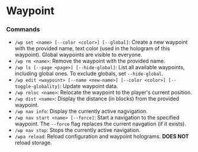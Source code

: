 # Waypoint
### Commands
- `/wp set <name> [--color <color>] [--global]`: Create a new waypoint with the provided name, text color (used in the hologram of this waypoint). Global waypoints are visible to everyone.
- `/wp rm <name>`: Remove the waypoint with the provided name.
- `/wp ls [--page <page>] [--hide-global]`: List all available waypoints, including global ones. To exclude globals, set `--hide-global`.
- `/wp edit <waypoint> [--name <new-name>] [--color <color>] [--toggle-globality]`: Update waypoint data.
- `/wp reloc <name>`: Relocate the waypoint to the player's current position.
- `/wp dist <name>`: Display the distance (in blocks) from the provided waypoint.
- `/wp nav info`: Display the currently active nagvigation.
- `/wp nav start <name> [--force]`: Start a navigation to the specified waypoint. The `--force` flag replaces the current navgation (if it exists).
- `/wp nav stop`: Stops the currently active navigation.
- `/wpa reload`: Reload configuration and waypoint holograms. **DOES NOT** reload storage.
